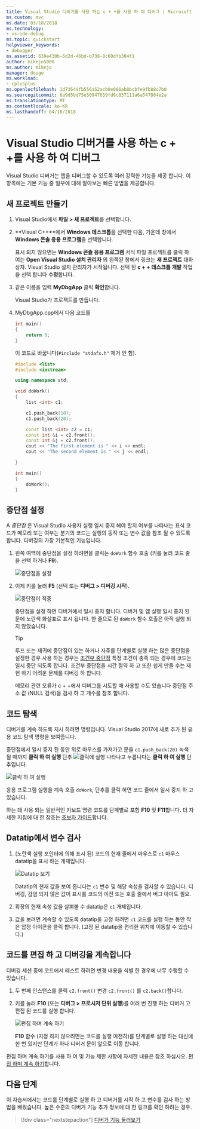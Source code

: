 ```yaml
---
title: Visual Studio 디버거를 사용 하는 c + +를 사용 하 여 디버그 | Microsoft Docs
ms.custom: mvc
ms.date: 03/18/2018
ms.technology:
- vs-ide-debug
ms.topic: quickstart
helpviewer_keywords:
- debugger
ms.assetid: 639e430b-6d2d-46bd-b738-8c60dfb384f1
author: mikejo5000
ms.author: mikejo
manager: douge
ms.workload:
- cplusplus
ms.openlocfilehash: 1d73549fb556a52acb0e086ab8bcbfe9fb88c7b0
ms.sourcegitcommit: 6a9d5bd75e50947659fd6c837111a6a547884e2a
ms.translationtype: MT
ms.contentlocale: ko-KR
ms.lasthandoff: 04/16/2018
---
```

# <a name="debug-with-c-using-the-visual-studio-debugger"></a>Visual Studio 디버거를 사용 하는 c + +를 사용 하 여 디버그

Visual Studio 디버거는 앱을 디버그할 수 있도록 여러 강력한 기능을 제공 합니다. 이 항목에는 기본 기능 중 일부에 대해 알아보는 빠른 방법을 제공합니다.

## <a name="create-a-new-project"></a>새 프로젝트 만들기 

1. Visual Studio에서 **파일 > 새 프로젝트**를 선택합니다.

2. **Visual C++**에서 **Windows 데스크톱**을 선택한 다음, 가운데 창에서 **Windows 콘솔 응용 프로그램**을 선택합니다.

    표시 되지 않으면는 **Windows 콘솔 응용 프로그램** 서식 파일 프로젝트를 클릭 하 여는 **Open Visual Studio 설치 관리자** 의 왼쪽된 창에서 링크는 **새 프로젝트** 대화 상자. Visual Studio 설치 관리자가 시작됩니다. 선택 된 **c + + 데스크톱 개발** 작업을 선택 합니다 **수정**합니다.

3. 같은 이름을 입력 **MyDbgApp** 클릭 **확인**합니다.

    Visual Studio가 프로젝트를 만듭니다.

4. MyDbgApp.cpp에서 다음 코드를 

    ```c++
    int main()
    {
        return 0;
    }
    ```

    이 코드로 바꿉니다(`#include "stdafx.h"` 제거 안 함).

    ```c++
    #include <list>  
    #include <iostream>

    using namespace std;

    void doWork()
    {
        list <int> c1;

        c1.push_back(10);
        c1.push_back(20);

        const list <int> c2 = c1;
        const int &i = c2.front();
        const int &j = c2.front();
        cout << "The first element is " << i << endl;
        cout << "The second element is " << j << endl;

    }

    int main()
    {
        doWork();
    }
    ```

## <a name="set-a-breakpoint"></a>중단점 설정

A *중단점* 은 Visual Studio 사용자 실행 일시 중지 해야 할지 여부를 나타내는 표식 코드가 메모리 또는 여부는 분기의 코드는 실행의 동작 또는 변수 값을 참조 될 수 있도록 합니다. 디버깅의 가장 기본적인 기능입니다.

1. 왼쪽 여백에 중단점을 설정 하려면을 클릭는 `doWork` 함수 호출 (키를 눌러 코드 줄을 선택 하거나 **F9**).

    ![중단점을 설정](../debugger/media/dbg-qs-set-breakpoint.png "중단점 설정")

2. 이제 키를 눌러 **F5** (선택 또는 **디버그 > 디버깅 시작**).

    ![중단점이 적중](../debugger/media/dbg-qs-hit-breakpoint.png "중단점에 도달")

    중단점을 설정 하면 디버거에서 일시 중지 합니다. 디버거 및 앱 실행 일시 중지 된 문에 노란색 화살표로 표시 됩니다. 한 줄으로 된 `doWork` 함수 호출은 아직 실행 되지 않았습니다.

    > [!TIP]
    > 루프 또는 재귀에 중단점이 있는 하거나 자주를 단계별로 실행 하는 많은 중단점을 설정한 경우 사용 하는 경우는 [조건부 중단점](../debugger/using-breakpoints.md#BKMK_Specify_a_breakpoint_condition_using_a_code_expression) 특정 조건이 충족 되는 경우에 코드는 일시 중단 되도록 합니다. 조건부 중단점을 시간 절약 하 고 또한 쉽게 만들 수는 재현 하기 어려운 문제를 디버깅 하 합니다.

    메모리 관련 오류가 c + +에서 디버그를 시도할 때 사용할 수도 있습니다 중단점 주소 값 (NULL 검색)을 검사 하 고 개수를 참조 합니다. 

## <a name="navigate-code"></a>코드 탐색

디버거를 계속 하도록 지시 하려면 명령입니다. Visual Studio 2017에 새로 추가 된 유용 코드 탐색 명령을 보여줍니다.

중단점에서 일시 중지 된 동안 위로 마우스를 가져가고 문을 `c1.push_back(20)` 녹색 될 때까지 **클릭 하 여 실행** 단추 ![클릭에 실행](../debugger/media/dbg-tour-run-to-click.png "RunToClick") 나타나고 누릅니다는 **클릭 하 여 실행** 단추입니다.

![클릭 하 여 실행](../debugger/media/dbg-qs-run-to-click.png "클릭 하 여 실행")

응용 프로그램 실행을 계속 호출 `doWork`, 단추를 클릭 하면 코드 줄에서 일시 중지 하 고 있습니다.

하는 데 사용 되는 일반적인 키보드 명령 코드를 단계별로 포함 **F10** 및 **F11**합니다. 더 자세한 지침에 대 한 참조는 [초보자 가이드](../debugger/getting-started-with-the-debugger.md)합니다.

## <a name="inspect-variables-in-a-datatip"></a>Datatip에서 변수 검사

1. (노란색 실행 포인터에 의해 표시 된) 코드의 현재 줄에서 마우스로 `c1` 마우스 datatip을 표시 하는 개체입니다.

    ![Datatip 보기](../debugger/media/dbg-qs-data-tip.png "datatip 보기")

    Datatip의 현재 값을 보여 줍니다는 `c1` 변수 및 해당 속성을 검사할 수 있습니다. 디버깅, 감염 되지 않은 값이 표시를 코드의 이전 또는 호출 줄에서 버그 아마도 필요. 

2. 확장의 현재 속성 값을 살펴볼 수 datatip은 `c1` 개체입니다.

3. 값을 보려면 계속할 수 있도록 datatip을 고정 하려면 `c1` 코드를 실행 하는 동안 작은 압정 아이콘을 클릭 합니다. (고정 된 datatip을 편리한 위치에 이동할 수 있습니다.)

## <a name="edit-code-and-continue-debugging"></a>코드를 편집 하 고 디버깅을 계속합니다

디버깅 세션 중에 코드에서 테스트 하려면 변경 내용을 식별 한 경우에 너무 수행할 수 있습니다.

1. 두 번째 인스턴스를 클릭 `c2.front()` 변경 `c2.front()` 를 `c2.back()`합니다.

2. 키를 눌러 **F10** (또는 **디버그 > 프로시저 단위 실행**)를 여러 번 진행 하는 디버거 고 편집 된 코드를 실행 합니다.

    ![편집 하며 계속 하기](../debugger/media/dbg-qs-edit-and-continue.gif "편집 하며 계속 하기")

    **F10** 함수 (지정 하지 않으려면는 코드를 실행 여전히)를 단계별로 실행 하는 대신에 한 번 있지만 단계가 하나 디버거 문이 앞으로 이동 합니다.

편집 하며 계속 하기를 사용 하 여 및 기능 제한 사항에 자세한 내용은 참조 하십시오. [편집 하며 계속 하기](../debugger/edit-and-continue.md)합니다.

## <a name="next-steps"></a>다음 단계

이 자습서에서는 코드를 단계별로 실행 하 고 디버거를 시작 하 고 변수를 검사 하는 방법을 배웠습니다. 높은 수준의 디버거 기능 추가 정보에 대 한 링크를 확인 하려는 경우.

> [!div class="nextstepaction"]
> [디버거 기능 둘러보기](../debugger/debugger-feature-tour.md)
